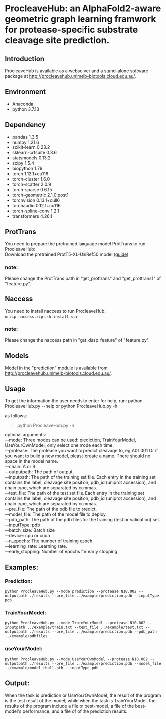 # ProcleaveHub: an AlphaFold2-aware geometric graph learning framwork for protease-specific substrate cleavage site prediction.
## Introduction
ProcleaveHub is available as a webserver and a stand-alone software package at http://procleavehub.unimelb-biotools.cloud.edu.au/.

## Environment
* Anaconda
* python 3.7.13

## Dependency

* pandas    1.3.5
* numpy		1.21.6
* scikit-learn    0.23.2
* sklearn-crfsuite    0.3.6
* statsmodels    0.13.2
* scipy    1.5.4
* biopython    1.79
* torch    1.12.1+cu116
* torch-cluster    1.6.0
* torch-scatter    2.0.9
* torch-sparse    0.6.15
* torch-geometric    2.1.0.post1
* torchvision    0.13.1+cull6
* torchaudio    0.12.1+cu116
* torch-spline-conv    1.2.1
* transformers    4.26.1

## ProtTrans
You need to prepare the pretrained language model ProtTrans to run ProcleaveHub:  
Download the pretrained ProtT5-XL-UniRef50 model ([guide](https://github.com/agemagician/ProtTrans)). 
### note:
Please change the ProtTrans path in "get_prottrans" and "get_prottrans1" of "feature.py".

## Naccess
You need to install naccess to run ProcleaveHub:  
```unzip naccess.zip```
```csh install.scr```
### note:
Please change the naccess path in "get_dssp_feature" of "feature.py".

## Models
Model in the "prediction" module is available from http://procleavehub.unimelb-biotools.cloud.edu.au/.

## Usage

To get the information the user needs to enter for help, run:
    python ProcleaveHub.py --help
 or
    python ProcleaveHub.py -h

as follows:

>python ProcleaveHub.py -h

optional arguments:  
  --mode:        Three modes can be used: prediction, TrainYourModel, UseYourOwnModel, only select one mode each time.  
  --protease:        The protease you want to predict cleavage to, eg:A01.001 Or if you want to build a new model, please create a name. There should no space in the model name.  
  --chain:        A or B  
  --outputpath:        The path of output.  
  --inputpath:        The path of the training set file. Each entry in the training set contains the label, cleavage site position, pdb_id (uniprot accession), and chain type, which are separated by commas.  
  --test_file:        The path of the test set file. Each entry in the training set contains the label, cleavage site position, pdb_id (uniprot accession), and chain type, which are separated by commas.  
  --pre_file:        The path of the pdb file to predict.  
  --model_file:        The path of the model file to deploy.  
  --pdb_path:        The path of the pdb files for the training (test or validation) set.  
  --inputType:        pdb  
  --batch_size:        Batch size  
  --device:        cpu or cuda  
  --n_epochs:        The number of training epoch.  
  --learning_rate:        Learning rate.  
  --early_stopping:        Number of epochs for early stopping.  

## Examples:

### Prediction:
```python ProcleaveHub.py --mode prediction --protease N10.002 --outputpath ./results --pre_file ../example/prediction.pdb --inputType pdb```
### TrainYourModel:
```python ProcleaveHub.py --mode TrainYourModel --protease N10.002 --inputpath ../example/train.txt --test_file ../example/test.txt --outputpath ./results --pre_file ../example/prediction.pdb --pdb_path ../example/pdbfiles```
### useYourModel:
```python ProcleaveHub.py --mode UseYourOwnModel --protease N10.002 --outputpath ./results --pre_file ../example/prediction.pdb --model_file ../example/model_rball.pth --inputType pdb```
## Output:
When the task is prediction or UseYourOwnModel, the result of the program is the test result of the model; while when the task is TrainYourModel, the results of the program include a file of best-model, a file of the best-model's performance, and a file of of the prediction results.
